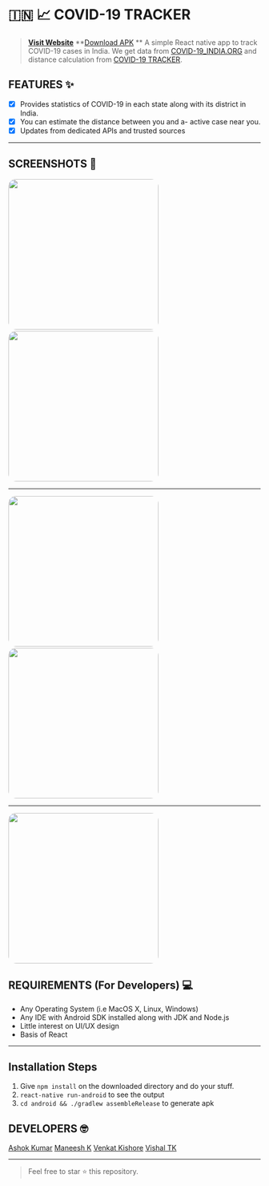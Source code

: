 #  🇮🇳 📈 COVID-19 TRACKER

> **[Visit Website](https://w3devz.now.sh/covid19tracker.html "Visit Website")**
**[Download APK](https://w3devz.now.sh/covid19tracker/COVID_19_TRACKER.apk "Download APK")
**
> A simple React native app to track COVID-19 cases in India.
We get data from [COVID-19_INDIA.ORG](https://api.covid19india.org "COVID-19 India.org") and distance calculation from [COVID-19 TRACKER](https://www.coronatracker.in/ "COVID-19 Tracker"). 


## FEATURES ✨
- [x] Provides statistics of COVID-19 in each state along with its district in India.
- [x] You can estimate the distance between you and a- active case near you.
- [x] Updates from dedicated APIs and trusted sources

------------

##  SCREENSHOTS 📸
<img src="https://w3devz.now.sh/covid19tracker/img/home_screen.jpeg" width="300" style="border-radius: 15px">&nbsp; <img src="https://w3devz.now.sh/covid19tracker/img/map_screen.jpeg" width="300" style="border-radius: 15px">

------------


<img src="https://w3devz.now.sh/covid19tracker/img/location_screen.jpeg" width="300" style="border-radius: 15px">&nbsp;<img src="https://w3devz.now.sh/covid19tracker/img/spreadscreen.jpeg" width="300" style="border-radius: 15px">

------------
<img src="https://w3devz.now.sh/covid19tracker/img/precauton_screen.jpeg" width="300" style="border-radius: 15px">



## REQUIREMENTS (For Developers) 💻
-  Any Operating System (i.e MacOS X, Linux, Windows)
-  Any IDE with Android SDK installed along with JDK and Node.js
-  Little interest on UI/UX design
-  Basis of React
------------

## Installation Steps 
1. Give `npm install` on the downloaded directory and do your stuff.
2. `react-native run-android` to see the output
3. `cd android && ./gradlew assembleRelease` to generate apk

## DEVELOPERS 🤓 
[Ashok Kumar](https://github.com/iamashokjat "Ashok Kumar")
[Maneesh K](https://github.com/manu2699 "Maneesh K")
[Venkat Kishore](https://github.com/vk22121999 "Venkat Kishore")
[Vishal TK](https://github.com/sanvishal "Vishal TK")

------------

> Feel free to star ⭐ this repository.

